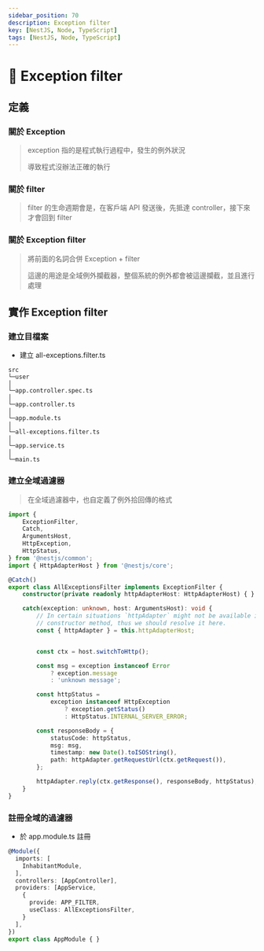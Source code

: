 ```yaml
---
sidebar_position: 70
description: Exception filter
key: [NestJS, Node, TypeScript]
tags: [NestJS, Node, TypeScript]
---
```


# 🐔 Exception filter

## 定義

### 關於 Exception

> exception 指的是程式執行過程中，發生的例外狀況
>
> 導致程式沒辦法正確的執行

### 關於 filter

> filter 的生命週期會是，在客戶端 API 發送後，先抵達 controller，接下來才會回到 filter

### 關於 Exception filter

> 將前面的名詞合併 Exception + filter
>
> 這邊的用途是全域例外攔截器，整個系統的例外都會被這邊攔截，並且進行處理

## 實作 Exception filter

### 建立目檔案

- 建立 all-exceptions.filter.ts

```text
src
└─user
│
└─app.controller.spec.ts
│
└─app.controller.ts
│
└─app.module.ts
│
└─all-exceptions.filter.ts
│
└─app.service.ts
│
└─main.ts
```

### 建立全域過濾器

> 在全域過濾器中，也自定義了例外拾回傳的格式

```ts
import {
    ExceptionFilter,
    Catch,
    ArgumentsHost,
    HttpException,
    HttpStatus,
} from '@nestjs/common';
import { HttpAdapterHost } from '@nestjs/core';

@Catch()
export class AllExceptionsFilter implements ExceptionFilter {
    constructor(private readonly httpAdapterHost: HttpAdapterHost) { }

    catch(exception: unknown, host: ArgumentsHost): void {
        // In certain situations `httpAdapter` might not be available in the
        // constructor method, thus we should resolve it here.
        const { httpAdapter } = this.httpAdapterHost;


        const ctx = host.switchToHttp();

        const msg = exception instanceof Error
            ? exception.message
            : 'unknown message';

        const httpStatus =
            exception instanceof HttpException
                ? exception.getStatus()
                : HttpStatus.INTERNAL_SERVER_ERROR;

        const responseBody = {
            statusCode: httpStatus,
            msg: msg,
            timestamp: new Date().toISOString(),
            path: httpAdapter.getRequestUrl(ctx.getRequest()),
        };

        httpAdapter.reply(ctx.getResponse(), responseBody, httpStatus);
    }
}
```

### 註冊全域的過濾器

- 於 app.module.ts 註冊

```ts {7-10}
@Module({
  imports: [
    InhabitantModule,
  ],
  controllers: [AppController],
  providers: [AppService,
    {
      provide: APP_FILTER,
      useClass: AllExceptionsFilter,
    }
  ],
})
export class AppModule { }
```
